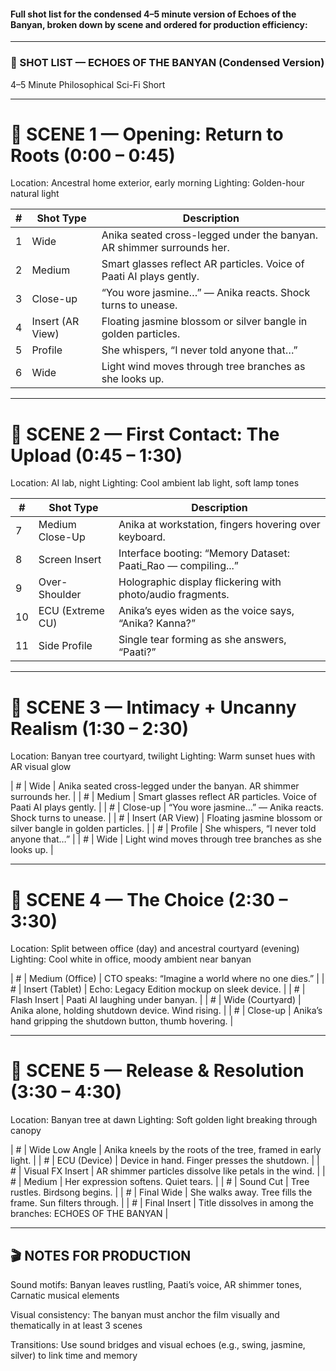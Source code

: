 #### Full shot list for the condensed 4–5 minute version of Echoes of the Banyan, broken down by scene and ordered for production efficiency:


---

### 🎥 SHOT LIST — ECHOES OF THE BANYAN (Condensed Version)

4–5 Minute Philosophical Sci-Fi Short


---

# 🔹 SCENE 1 — Opening: Return to Roots (0:00 – 0:45)

Location: Ancestral home exterior, early morning
Lighting: Golden-hour natural light


| #   | Shot Type         | Description                                                             |
|-----|-------------------|-------------------------------------------------------------------------|
| 1   | Wide              | Anika seated cross-legged under the banyan. AR shimmer surrounds her.   |
| 2   | Medium            | Smart glasses reflect AR particles. Voice of Paati AI plays gently.     |
| 3   | Close-up          | “You wore jasmine…” — Anika reacts. Shock turns to unease.              |
| 4   | Insert (AR View)  | Floating jasmine blossom or silver bangle in golden particles.          |
| 5   | Profile           | She whispers, “I never told anyone that…”                               |
| 6   | Wide              | Light wind moves through tree branches as she looks up.                 |



---

# 🔹 SCENE 2 — First Contact: The Upload (0:45 – 1:30)

Location: AI lab, night
Lighting: Cool ambient lab light, soft lamp tones

| #   | Shot Type        | Description                                                             |
|-----|------------------|-------------------------------------------------------------------------|
| 7   | Medium Close-Up  | Anika at workstation, fingers hovering over keyboard.                   |
| 8   | Screen Insert    | Interface booting: “Memory Dataset: Paati_Rao — compiling...”           |
| 9   | Over-Shoulder    | Holographic display flickering with photo/audio fragments.              |
| 10  | ECU (Extreme CU) | Anika’s eyes widen as the voice says, “Anika? Kanna?”                   |
| 11  | Side Profile     | Single tear forming as she answers, “Paati?”                            |

---

# 🔹 SCENE 3 — Intimacy + Uncanny Realism (1:30 – 2:30)

Location: Banyan tree courtyard, twilight
Lighting: Warm sunset hues with AR visual glow

| # | Wide              | Anika seated cross-legged under the banyan. AR shimmer surrounds her.       | | # | Medium            | Smart glasses reflect AR particles. Voice of Paati AI plays gently.         | | # | Close-up          | “You wore jasmine…” — Anika reacts. Shock turns to unease.                  | | # | Insert (AR View)  | Floating jasmine blossom or silver bangle in golden particles.              | | # | Profile           | She whispers, “I never told anyone that…”                                   | | # | Wide              | Light wind moves through tree branches as she looks up.                     |


---

# 🔹 SCENE 4 — The Choice (2:30 – 3:30)

Location: Split between office (day) and ancestral courtyard (evening)
Lighting: Cool white in office, moody ambient near banyan

| # | Medium (Office)   | CTO speaks: “Imagine a world where no one dies.”                            | | # | Insert (Tablet)   | Echo: Legacy Edition mockup on sleek device.                              | | # | Flash Insert      | Paati AI laughing under banyan.                                             | | # | Wide (Courtyard)  | Anika alone, holding shutdown device. Wind rising.                          | | # | Close-up          | Anika’s hand gripping the shutdown button, thumb hovering.                  |


---

# 🔹 SCENE 5 — Release & Resolution (3:30 – 4:30)

Location: Banyan tree at dawn
Lighting: Soft golden light breaking through canopy

| # | Wide Low Angle    | Anika kneels by the roots of the tree, framed in early light.               | | # | ECU (Device)      | Device in hand. Finger presses the shutdown.                               | | # | Visual FX Insert  | AR shimmer particles dissolve like petals in the wind.                      | | # | Medium            | Her expression softens. Quiet tears.                                        | | # | Sound Cut         | Tree rustles. Birdsong begins.                                              | | # | Final Wide        | She walks away. Tree fills the frame. Sun filters through.                  | | # | Final Insert      | Title dissolves in among the branches: ECHOES OF THE BANYAN               |


---

## 🎬 NOTES FOR PRODUCTION

Sound motifs: Banyan leaves rustling, Paati’s voice, AR shimmer tones, Carnatic musical elements

Visual consistency: The banyan must anchor the film visually and thematically in at least 3 scenes

Transitions: Use sound bridges and visual echoes (e.g., swing, jasmine, silver) to link time and memory

